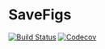 # SaveFigs

[![Build Status](https://travis-ci.com/harryscholes/SaveFigs.jl.svg?branch=master)](https://travis-ci.com/harryscholes/SaveFigs.jl)
[![Codecov](https://codecov.io/gh/harryscholes/SaveFigs.jl/branch/master/graph/badge.svg)](https://codecov.io/gh/harryscholes/SaveFigs.jl)
